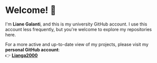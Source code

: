 
# Welcome! 👋

I'm **Liane Galanti**, and this is my university GitHub account. I use this account less frequently, but you're welcome to explore my repositories here.

For a more active and up-to-date view of my projects, please visit my **personal GitHub account**:  
👉 [**Lianga2000**](https://github.com/Lianga2000)
